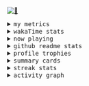[![🐙](https://hits.seeyoufarm.com/api/count/incr/badge.svg?url=https%3A%2F%2Fgithub.com%2Fktnkk%2Fhit-counter&count_bg=%23070707&title_bg=%23070707&icon=&icon_color=%23E7E7E7&title=visitors&edge_flat=true)](https://hits.seeyoufarm.com)

<details>
  <summary> <samp>my metrics</samp></summary>
  
  <br>
  
 ![🐳](https://github.com/kkhys/kkhys/blob/main/github-metrics.svg)
  
  ***
</details>

<details>
  <summary> <samp>wakaTime stats</samp></summary>
  
  <br>
  
<!--START_SECTION:waka-->
![Code Time](http://img.shields.io/badge/Code%20Time-5%2C584%20hrs%2059%20mins-blue)

**🐱 My GitHub Data** 

> 📦 5.2 MB Used in GitHub's Storage 
 > 
> 💼 Opted to Hire
 > 
> 📜 9 Public Repositories 
 > 
> 🔑 23 Private Repositories 
 > 
**I'm an Early 🐤** 

```text
🌞 Morning                8517 commits        ███████░░░░░░░░░░░░░░░░░░   28.88 % 
🌆 Daytime                6485 commits        █████░░░░░░░░░░░░░░░░░░░░   21.99 % 
🌃 Evening                12179 commits       ██████████░░░░░░░░░░░░░░░   41.30 % 
🌙 Night                  2310 commits        ██░░░░░░░░░░░░░░░░░░░░░░░   07.83 % 
```
📅 **I'm Most Productive on Sunday** 

```text
Monday                   3625 commits        ███░░░░░░░░░░░░░░░░░░░░░░   12.29 % 
Tuesday                  4097 commits        ███░░░░░░░░░░░░░░░░░░░░░░   13.89 % 
Wednesday                4009 commits        ███░░░░░░░░░░░░░░░░░░░░░░   13.59 % 
Thursday                 4074 commits        ███░░░░░░░░░░░░░░░░░░░░░░   13.81 % 
Friday                   4226 commits        ████░░░░░░░░░░░░░░░░░░░░░   14.33 % 
Saturday                 4370 commits        ████░░░░░░░░░░░░░░░░░░░░░   14.82 % 
Sunday                   5090 commits        ████░░░░░░░░░░░░░░░░░░░░░   17.26 % 
```


📊 **This Week I Spent My Time On** 

```text
🕑︎ Time Zone: Asia/Tokyo

💬 Programming Languages: 
Other                    35 hrs 6 mins       ███████████░░░░░░░░░░░░░░   45.39 % 
TypeScript               19 hrs 33 mins      ██████░░░░░░░░░░░░░░░░░░░   25.28 % 
Java                     9 hrs 3 mins        ███░░░░░░░░░░░░░░░░░░░░░░   11.70 % 
MDX                      3 hrs 33 mins       █░░░░░░░░░░░░░░░░░░░░░░░░   04.60 % 
SQL                      3 hrs 12 mins       █░░░░░░░░░░░░░░░░░░░░░░░░   04.15 % 

🔥 Editors: 
Chrome                   43 hrs 53 mins      ██████████████░░░░░░░░░░░   56.76 % 
IntelliJ IDEA            16 hrs 52 mins      █████░░░░░░░░░░░░░░░░░░░░   21.82 % 
WebStorm                 14 hrs 39 mins      █████░░░░░░░░░░░░░░░░░░░░   18.95 % 
DataGrip                 1 hr 54 mins        █░░░░░░░░░░░░░░░░░░░░░░░░   02.47 % 

💻 Operating System: 
Mac                      77 hrs 20 mins      █████████████████████████   100.00 % 
```


 Last Updated on 2025/01/12 18:43:46 UTC
<!--END_SECTION:waka-->
  
  ***
</details>


<details>
  <summary> <samp>now playing</samp></summary>
  
  <br>
 
 [![🐟](https://spotify-github-profile.vercel.app/api/view?uid=31ryofms4dnv7mrohhepo4c4zgqu&cover_image=true&theme=default&show_offline=false&background_color=121212&bar_color=53b14f&bar_color_cover=false)](https://open.spotify.com/user/31ryofms4dnv7mrohhepo4c4zgqu)
  
  ***
</details>

<details>
  <summary> <samp>github readme stats</samp></summary>
  
  <br>
  
 <p align="left"> 
  <img alt="🐠" src="https://github-readme-stats.vercel.app/api?username=kkhys&count_private=true&show_icons=true&theme=dark&include_all_commits=true" />
  <img alt="🐟" src="https://github-readme-stats.vercel.app/api/top-langs/?username=kkhys&layout=compact&theme=dark&langs_count=10&hide=HTML,CSS,SCSS" />
</p>
  
  ***
</details>

<details>
  <summary> <samp>profile trophies</samp></summary>
  
  <br>
  
  [![🐬](https://github-profile-trophy.vercel.app/?username=kkhys&rank=SECRET,SSS,SS,S,AAA,AA,A&theme=darkhub&row=1&margin-w=10&no-bg=true)](https://github.com/ryo-ma/github-profile-trophy)
  
  ***
</details>

<details>
  <summary> <samp>summary cards</samp></summary>
  
  <br>
  
  ![🐋](https://github-profile-summary-cards.vercel.app/api/cards/profile-details?username=kkhys&theme=github_dark)
  ![🦑](https://github-profile-summary-cards.vercel.app/api/cards/repos-per-language?username=kkhys&theme=github_dark)
  ![🦭](https://github-profile-summary-cards.vercel.app/api/cards/most-commit-language?username=kkhys&theme=github_dark)
  ![🦀](https://github-profile-summary-cards.vercel.app/api/cards/stats?username=kkhys&theme=github_dark)
  ![🦈](https://github-profile-summary-cards.vercel.app/api/cards/productive-time?username=kkhys&theme=github_dark)
  
  ***
</details>

<details>
  <summary> <samp>streak stats</samp></summary>
  
  <br>
  
  [![🐠](http://github-readme-streak-stats.herokuapp.com?user=kkhys&theme=dark)](https://git.io/streak-stats)
  
  ***
</details>

<details>
  <summary> <samp>activity graph</samp></summary>
  
  <br>
  
  [![🐡](https://github-readme-activity-graph.vercel.app/graph?username=kkhys&theme=xcode)](https://github.com/ashutosh00710/github-readme-activity-graph)
  
  ***
</details>
